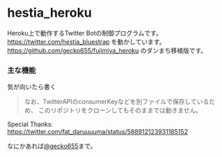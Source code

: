 hestia_heroku
===========

Heroku上で動作するTwitter Botの制御プログラムです。
<https://twitter.com/hestia_bluestrap> を動かしています。
<https://github.com/gecko655/fujimiya_heroku> のダンまち移植版です。

### 主な機能

気が向いたら書く


> なお、TwitterAPIのconsumerKeyなどを別ファイルで保存しているため、
このリポジトリをクローンしてもそのままでは動きません。

Special Thanks: https://twitter.com/fat_daruuuuma/status/588912123931185152

なにかあれば[@gecko655](http://twitter.com/gecko655 "")まで。

